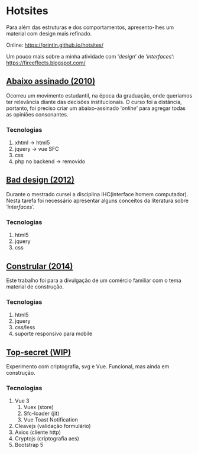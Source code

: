 # Hotsites
Para além das estruturas e dos comportamentos, apresento-lhes um material com design mais refinado.

Online: https://println.github.io/hotsites/

Um pouco mais sobre a minha atividade com ‘_design_’ de ‘_interfaces_’: https://fireeffects.blogspot.com/

## [Abaixo assinado (2010)](https://println.github.io/hotsites/abaixo-assinado/)
Ocorreu um movimento estudantil, na época da graduação, onde queriamos ter relevância diante das decisões institucionais. 
O curso foi a distância, portanto, foi preciso criar um abaixo-assinado ‘_online_’ para agregar todas as opiniões consonantes.

### Tecnologias
1. xhtml -> html5
1. jquery -> vue SFC
1. css
1. php no backend -> removido 

## [Bad design (2012)](https://println.github.io/hotsites/baddesign/) 
Durante o mestrado cursei a disciplina IHC(interface homem computador). Nesta tarefa foi necessário apresentar alguns conceitos da literatura sobre ‘_interfaces_’. 


### Tecnologias
1. html5
1. jquery
1. css

## [Constrular (2014)](https://println.github.io/hotsites/constrular/)
Este trabalho foi para a divulgação de um comércio familiar com o tema material de construção.

### Tecnologias
1. html5
1. jquery
1. css/less
1. suporte responsivo para mobile

## [Top-secret (WIP)](https://println.github.io/hotsites/top-secret/)
Experimento com criptografia, svg e Vue. Funcional, mas ainda em construção.

### Tecnologias
1. Vue 3
   1. Vuex (store)
   1. Sfc-loader (jit)
   1. Vue Toast Notification
1. Cleavejs (validação formulário)
1. Axios (cliente http)
1. Cryptojs (criptografia aes)  
1. Bootstrap 5


